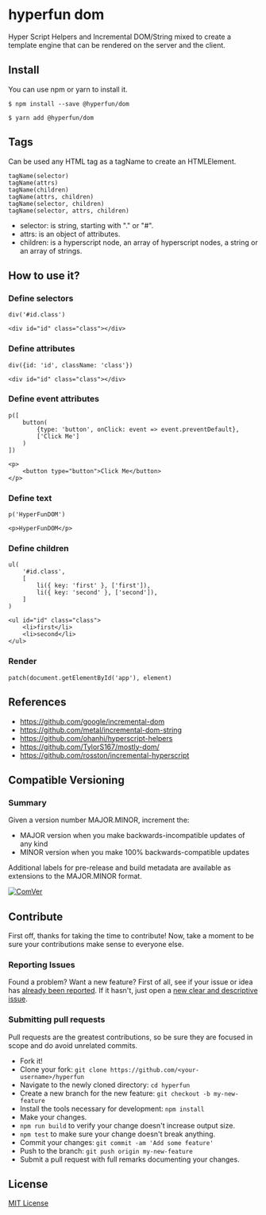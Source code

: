 # hyperfun dom

Hyper Script Helpers and Incremental DOM/String mixed to create a template engine that can be rendered on the server and the client.

## Install

You can use npm or yarn to install it.

`$ npm install --save @hyperfun/dom`

`$ yarn add @hyperfun/dom`


## Tags

Can be used any HTML tag as a tagName to create an HTMLElement.

````
tagName(selector)
tagName(attrs)
tagName(children)
tagName(attrs, children)
tagName(selector, children)
tagName(selector, attrs, children)
````

- selector: is string, starting with "." or "#".
- attrs: is an object of attributes.
- children: is a hyperscript node, an array of hyperscript nodes, a string or an array of strings.

## How to use it?

### Define selectors

```
div('#id.class')
```

```
<div id="id" class="class"></div>
```

### Define attributes

```
div({id: 'id', className: 'class'})
```

```
<div id="id" class="class"></div>
```

### Define event attributes

```
p([
    button(
        {type: 'button', onClick: event => event.preventDefault},
        ['Click Me']
    )
])
```

```
<p>
    <button type="button">Click Me</button>
</p>
```

### Define text

```
p('HyperFunDOM')
```

```
<p>HyperFunDOM</p>
```

### Define children

```
ul(
    '#id.class',
    [
        li({ key: 'first' }, ['first']),
        li({ key: 'second' }, ['second']),
    ]
)
```

```
<ul id="id" class="class">
    <li>first</li>
    <li>second</li>
</ul>
```

### Render

```
patch(document.getElementById('app'), element)
```  

## References

- https://github.com/google/incremental-dom
- https://github.com/metal/incremental-dom-string
- https://github.com/ohanhi/hyperscript-helpers
- https://github.com/TylorS167/mostly-dom/
- https://github.com/rosston/incremental-hyperscript

## Compatible Versioning

### Summary

Given a version number MAJOR.MINOR, increment the:

- MAJOR version when you make backwards-incompatible updates of any kind
- MINOR version when you make 100% backwards-compatible updates

Additional labels for pre-release and build metadata are available as extensions to the MAJOR.MINOR format.

[![ComVer](https://img.shields.io/badge/ComVer-compliant-brightgreen.svg)](https://github.com/staltz/comver)

## Contribute

First off, thanks for taking the time to contribute!
Now, take a moment to be sure your contributions make sense to everyone else.

### Reporting Issues

Found a problem? Want a new feature? First of all, see if your issue or idea has [already been reported](../../issues).
If it hasn't, just open a [new clear and descriptive issue](../../issues/new).

### Submitting pull requests

Pull requests are the greatest contributions, so be sure they are focused in scope and do avoid unrelated commits.

-   Fork it!
-   Clone your fork: `git clone https://github.com/<your-username>/hyperfun`
-   Navigate to the newly cloned directory: `cd hyperfun`
-   Create a new branch for the new feature: `git checkout -b my-new-feature`
-   Install the tools necessary for development: `npm install`
-   Make your changes.
-   `npm run build` to verify your change doesn't increase output size.
-   `npm test` to make sure your change doesn't break anything.
-   Commit your changes: `git commit -am 'Add some feature'`
-   Push to the branch: `git push origin my-new-feature`
-   Submit a pull request with full remarks documenting your changes.

## License

[MIT License](https://github.com/gc-victor/hyperfun/blob/master/LICENSE.md)
